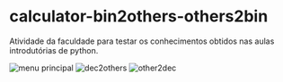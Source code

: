 # calculator-bin2others-others2bin
Atividade da faculdade para testar os conhecimentos obtidos nas aulas introdutórias de python.




![menu principal](https://user-images.githubusercontent.com/101780645/177074305-7cdd6f0d-0cca-46db-8107-777c5c12513f.png)
![dec2others](https://user-images.githubusercontent.com/101780645/177074316-8697a5af-27fe-433e-84cc-f0555e25a0fa.png)
![other2dec](https://user-images.githubusercontent.com/101780645/177074310-9a3fe90c-3b3a-4407-a630-8cf60fd9d4b1.png)

